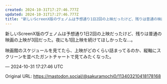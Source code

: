 ```yaml
---
created: 2024-10-31T17:27:46.777Z
updated: 2024-10-31T17:27:46.777Z
title: "新しいScreenX版のヴェノムは予想通り1日2回の上映だったけど、残りは普通の映画の上映が3回だった。夜にも1回上映を続けてほしかったな…。映画館のスケジュー[...]"
---
```


<p>新しいScreenX版のヴェノムは予想通り1日2回の上映だったけど、残りは普通の映画の上映が3回だった。夜にも1回上映を続けてほしかったな…。</p><p>映画館のスケジュールを見てたら、上映がどのくらい詰まってるのか、縦軸にスクリーンを並べたガントチャートで見てみたくなった。</p>

&mdash; 2024-10-31 17:27:46 UTC

Original URL: https://mastodon.social/@sakuramochi0/113403210418178168
